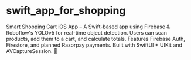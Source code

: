 # swift_app_for_shopping
Smart Shopping Cart iOS App – A Swift-based app using Firebase &amp; Roboflow's YOLOv5 for real-time object detection. Users can scan products, add them to a cart, and calculate totals. Features Firebase Auth, Firestore, and planned Razorpay payments. Built with SwiftUI + UIKit and AVCaptureSession. 🚀
